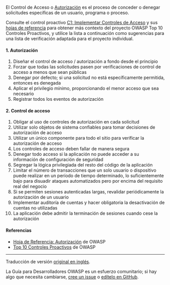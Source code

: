El Control de Acceso o [Autorización][csauthz] es el proceso de conceder o denegar solicitudes específicas
de un usuario, programa o proceso.

Consulte el control proactivo [C1: Implementar Controles de Acceso][control1] y sus [hojas de referencia][csproactive-c7]
para obtener más contexto del proyecto OWASP Top 10 Controles Proactivos,
y utilice la lista a continuación como sugerencias para una lista de verificación adaptada para el proyecto individual.

#### 1. Autorización

1. Diseñar el control de acceso / autorización a fondo desde el principio
2. Forzar que todas las solicitudes pasen por verificaciones de control de acceso a menos que sean públicas
3. Denegar por defecto; si una solicitud no está específicamente permitida, entonces es denegada
4. Aplicar el privilegio mínimo, proporcionando el menor acceso que sea necesario
5. Registrar todos los eventos de autorización

#### 2. Control de acceso

1. Obligar al uso de controles de autorización en cada solicitud
2. Utilizar solo objetos de sistema confiables para tomar decisiones de autorización de acceso
3. Utilizar un único componente para todo el sitio para verificar la autorización de acceso
4. Los controles de acceso deben fallar de manera segura
5. Denegar todo acceso si la aplicación no puede acceder a su información de configuración de seguridad
6. Segregar la lógica privilegiada del resto del código de la aplicación
7. Limitar el número de transacciones que un solo usuario o dispositivo puede realizar en un período de tiempo determinado,
    lo suficientemente bajo para disuadir ataques automatizados pero por encima del requisito real del negocio
8. Si se permiten sesiones autenticadas largas, revalidar periódicamente la autorización de un usuario
9. Implementar auditoría de cuentas y hacer obligatoria la desactivación de cuentas no utilizadas
10. La aplicación debe admitir la terminación de sesiones cuando cese la autorización

#### Referencias

* [Hoja de Referencia: Autorización][csauthz] de OWASP
* [Top 10 Controles Proactivos][proactive10] de OWASP

----

Traducción de versión [original en inglés][en060207].

La Guía para Desarrolladores OWASP es un esfuerzo comunitario; si hay algo que necesita cambiarse,
[cree un issue][issue060207] o [edítelo en GitHub][edit060207].

[csproactive-c7]: https://cheatsheetseries.owasp.org/IndexProactiveControls.html#c7-enforce-access-controls
[control1]: https://top10proactive.owasp.org/the-top-10/c1-accesscontrol/
[csauthz]: https://cheatsheetseries.owasp.org/cheatsheets/Authorization_Cheat_Sheet
[edit060207]: https://github.com/OWASP/DevGuide/blob/main/docs/es/04-design/02-web-app-checklist/07-access-controls.md
[en060207]: https://devguide.owasp.org/en/04-design/02-web-app-checklist/07-access-controls/
[issue060207]: https://github.com/OWASP/DevGuide/issues/new?labels=enhancement&template=request.md&title=Update:%2004-design/02-web-app-checklist/07-access-controls
[proactive10]: https://top10proactive.owasp.org/
